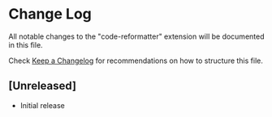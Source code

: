 # Change Log

All notable changes to the "code-reformatter" extension will be documented in this file.

Check [Keep a Changelog](http://keepachangelog.com/) for recommendations on how to structure this file.

## [Unreleased]

- Initial release